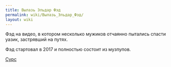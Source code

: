 ```yaml
---
title: Вылазь Эльдар Фэд
permalink: wiki/Вылазь_Эльдар_Фэд/
layout: wiki
---
```


Фэд на видео, в котором несколько мужиков отчаянно пытались спасти
уазик, застрявший на путях.

Фэд стартовал в 2017 и полностью состоит из музпупов.

[Сурс](https://www.youtube.com/watch?v=D0YfTtH0krw)

